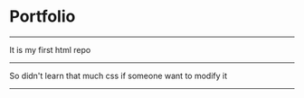 # Portfolio
<hr>
It is my first html repo
<br><hr>
So didn't learn that much css if someone want to modify it
<hr>
